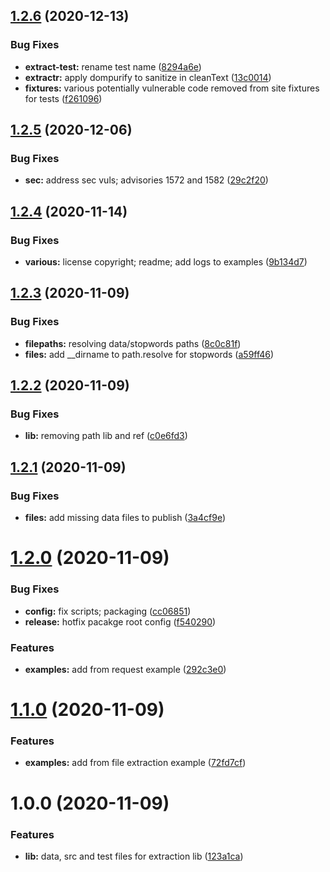 ## [1.2.6](https://github.com/sc10ntech/extract-site-metadata/compare/v1.2.5...v1.2.6) (2020-12-13)


### Bug Fixes

* **extract-test:** rename test name ([8294a6e](https://github.com/sc10ntech/extract-site-metadata/commit/8294a6ec3c87e0608406dc322fcbc8e624d33a7e))
* **extractr:** apply dompurify to sanitize in cleanText ([13c0014](https://github.com/sc10ntech/extract-site-metadata/commit/13c0014ccfc6fd142fbd9be6e9f4d5b38035a305))
* **fixtures:** various potentially vulnerable code removed from site fixtures for tests ([f261096](https://github.com/sc10ntech/extract-site-metadata/commit/f26109634621fd7f3b8689578c4bfada7382475a))

## [1.2.5](https://github.com/sc10ntech/extract-site-metadata/compare/v1.2.4...v1.2.5) (2020-12-06)


### Bug Fixes

* **sec:** address sec vuls; advisories 1572 and 1582 ([29c2f20](https://github.com/sc10ntech/extract-site-metadata/commit/29c2f20271d65ea030a317a1bd3c99982f759a6b))

## [1.2.4](https://github.com/sc10ntech/extract-site-metadata/compare/v1.2.3...v1.2.4) (2020-11-14)


### Bug Fixes

* **various:** license copyright; readme; add logs to examples ([9b134d7](https://github.com/sc10ntech/extract-site-metadata/commit/9b134d76cf7ac000aecfafca6e2f36917f8842a2))

## [1.2.3](https://github.com/sc10ntech/extract-site-metadata/compare/v1.2.2...v1.2.3) (2020-11-09)


### Bug Fixes

* **filepaths:** resolving data/stopwords paths ([8c0c81f](https://github.com/sc10ntech/extract-site-metadata/commit/8c0c81fb091d85f706cc02cfe41c55470ca0b37c))
* **files:** add __dirname to path.resolve for stopwords ([a59ff46](https://github.com/sc10ntech/extract-site-metadata/commit/a59ff468079897a36489569784f97e1726200f36))

## [1.2.2](https://github.com/sc10ntech/extract-site-metadata/compare/v1.2.1...v1.2.2) (2020-11-09)


### Bug Fixes

* **lib:** removing path lib and ref ([c0e6fd3](https://github.com/sc10ntech/extract-site-metadata/commit/c0e6fd3c31bd6f1f1a946a7a6d89eb531d2bb57a))

## [1.2.1](https://github.com/sc10ntech/extract-site-metadata/compare/v1.2.0...v1.2.1) (2020-11-09)


### Bug Fixes

* **files:** add missing data files to publish ([3a4cf9e](https://github.com/sc10ntech/extract-site-metadata/commit/3a4cf9e44122341462642a8cecdcf2c84c744878))

# [1.2.0](https://github.com/sc10ntech/extract-site-metadata/compare/v1.1.0...v1.2.0) (2020-11-09)


### Bug Fixes

* **config:** fix scripts; packaging ([cc06851](https://github.com/sc10ntech/extract-site-metadata/commit/cc068516ff0fadc5030217ead47a1f548df726bb))
* **release:** hotfix pacakge root config ([f540290](https://github.com/sc10ntech/extract-site-metadata/commit/f54029039ceef78dc451a476c4d8cda225227df4))


### Features

* **examples:** add from request example ([292c3e0](https://github.com/sc10ntech/extract-site-metadata/commit/292c3e0ff7d6c498658c52f18ac9f887b2eafdbd))

# [1.1.0](https://github.com/sc10ntech/extract-site-metadata/compare/v1.0.0...v1.1.0) (2020-11-09)


### Features

* **examples:** add from file extraction example ([72fd7cf](https://github.com/sc10ntech/extract-site-metadata/commit/72fd7cf0ad0117ff1a568b2592e042b26f19dfb6))

# 1.0.0 (2020-11-09)


### Features

* **lib:** data, src and test files for extraction lib ([123a1ca](https://github.com/sc10ntech/extract-site-metadata/commit/123a1ca2bd02891b06ce4990581ab76dd8f79406))
